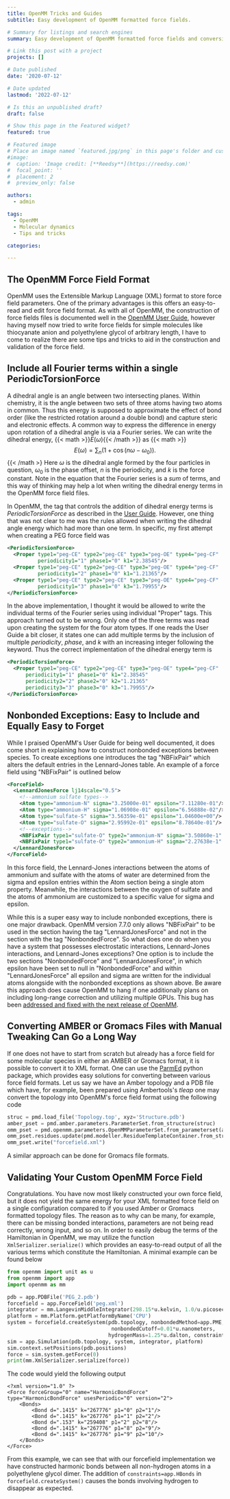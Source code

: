 ```yaml
---
title: OpenMM Tricks and Guides
subtitle: Easy development of OpenMM formatted force fields.

# Summary for listings and search engines
summary: Easy development of OpenMM formatted force fields and conversion of AMBER & Gromacs formats to openMM. 

# Link this post with a project
projects: []

# Date published
date: '2020-07-12'

# Date updated
lastmod: '2022-07-12'

# Is this an unpublished draft?
draft: false

# Show this page in the Featured widget?
featured: true

# Featured image
# Place an image named `featured.jpg/png` in this page's folder and customize its options here.
#image:
#  caption: 'Image credit: [**Reedsy**](https://reedsy.com)'
#  focal_point: ''
#  placement: 2
#  preview_only: false

authors:
  - admin

tags:
  - OpenMM
  - Molecular dynamics
  - Tips and tricks

categories:

---
```


## The OpenMM Force Field Format
OpenMM uses the Extensible Markup Language (XML) format to store force field parameters. One of the primary advantages is this offers an easy-to-read and edit force field format. As with all of OpenMM, the construction of force fields files is documented well in the [OpenMM User Guide](http://docs.openmm.org/latest/userguide/), however having myself now tried to write force fields for simple molecules like thiocyanate anion and polyethylene glycol of arbitrary length, I have to come to realize there are some tips and tricks to aid in the construction and validation of the force field.

## Include all Fourier terms within a single PeriodicTorsionForce
A dihedral angle is an angle between two intersecting planes. Within chemistry, it is the angle between two sets of three atoms having two atoms in common. Thus this energy is supposed to approximate the effect of bond order (like the restricted rotation around a double bond) and capture steric and electronic effects. A common way to express the difference in energy upon rotation of a dihedral angle is via a Fourier series. We can write the dihedral energy, {{< math >}}$E(\omega)${{< /math >}} as
{{< math >}}$$
E(\omega) = \sum_{n} \left(1+\cos\left(n \omega - \omega_0\right)\right).
$${{< /math >}
Here $\omega$ is the dihedral angle formed by the four particles in question, $\omega_0$ is the phase offset, $n$ is the periodicity, and $k$ is the force constant. Note in the equation that the Fourier series is a _sum_ of terms, and this way of thinking may help a lot when writing the dihedral energy terms in the OpenMM force field files.

In OpenMM, the tag that controls the addition of dihedral energy terms is _PeriodicTorsionForce_ as described in the [User Guide](http://docs.openmm.org/latest/userguide/application/05_creating_ffs.html#periodictorsionforce). However, one thing that was not clear to me was the rules allowed when writing the dihedral angle energy which had more than one term. In specific, my first attempt when creating a PEG force field was
```xml
<PeriodicTorsionForce>
  <Proper type1="peg-CE" type2="peg-CE" type3="peg-OE" type4="peg-CF"
          periodicity1="1" phase1="0" k1="2.38545"/>
  <Proper type1="peg-CE" type2="peg-CE" type3="peg-OE" type4="peg-CF"
          periodicity1="2" phase1="0" k1="1.21365"/>
  <Proper type1="peg-CE" type2="peg-CE" type3="peg-OE" type4="peg-CF"
          periodicity1="3" phase1="0" k3="1.79955"/>
</PeriodicTorsionForce>
```
In the above implementation, I thought it would be allowed to write the individual terms of the Fourier series using individual "Proper" tags. This approach turned out to be wrong. Only one of the three terms was read upon creating the system for the four atom types. If one reads the User Guide a bit closer, it states one can add multiple terms by the inclusion of multiple _periodicity_, _phase_, and _k_ with an increasing integer following the keyword. Thus the correct implementation of the dihedral energy term is
```xml
<PeriodicTorsionForce>
  <Proper type1="peg-CE" type2="peg-CE" type3="peg-OE" type4="peg-CF"
  	  periodicity1="1" phase1="0" k1="2.38545"
	  periodicity2="2" phase2="0" k2="1.21365"
	  periodicity3="3" phase3="0" k3="1.79955"/>
</PeriodicTorsionForce>
```

## Nonbonded Exceptions: Easy to Include and Equally Easy to Forget
While I praised OpenMM's User Guide for being well documented, it does come short in explaining how to construct nonbonded exceptions between species. To create exceptions one introduces the tag "NBFixPair" which alters the default entries in the Lennard-Jones table. An example of a force field using "NBFixPair" is outlined below
```xml
<ForceField>
  <LennardJonesForce lj14scale="0.5">
    <!--ammonium sulfate types-->
    <Atom type="ammonium-N" sigma="3.25000e-01" epsilon="7.11280e-01"/>
    <Atom type="ammonium-H" sigma="1.06908e-01" epsilon="6.56888e-02"/>
    <Atom type="sulfate-S" sigma="3.56359e-01" epsilon="1.04600e+00"/>
    <Atom type="sulfate-O" sigma="2.95992e-01" epsilon="8.78640e-01"/>
    <!--exceptions-->
    <NBFixPair type1="sulfate-O" type2="ammonium-N" sigma="3.50860e-1" epsilon="7.90543e-1"/>
    <NBFixPair type1="sulfate-O" type2="ammonium-H" sigma="2.27638e-1" epsilon="2.40243e-1"/>
  </LennardJonesForce>
</ForceField>
```
In this force field, the Lennard-Jones interactions between the atoms of ammonium and sulfate with the atoms of water are determined from the sigma and epsilon entries within the Atom section being a single atom property. Meanwhile, the interactions between the oxygen of sulfate and the atoms of ammonium are customized to a specific value for sigma and epsilon.

While this is a super easy way to include nonbonded exceptions, there is one major drawback. OpenMM version 7.7.0 only allows "NBFixPair" to be used in the section having the tag "LennardJonesForce" and not in the section with the tag "NonbondedForce". So what does one do when you have a system that possesses electrostatic interactions, Lennard-Jones interactions, and Lennard-Jones exceptions? One option is to include the two sections "NonbondedForce" and "LennardJonesForce", in which epsilon have been set to null in "NonbondedForce" and within "LennardJonesForce" all epsilon and sigma are written for the individual atoms alongside with the nonbonded exceptions as shown above. Be aware this approach does cause OpenMM to hang if one additionally plans on including long-range correction and utilizing multiple GPUs. This bug has been [addressed and fixed with the next release of OpenMM](https://github.com/openmm/openmm/pull/3668).

## Converting AMBER or Gromacs Files with Manual Tweaking Can Go a Long Way
If one does not have to start from scratch but already has a force field for some molecular species in either an AMBER or Gromacs format, it is possible to convert it to XML format. One can use the [ParmEd](https://github.com/ParmEd/ParmEd) python package, which provides easy solutions for converting between various force field formats. Let us say we have an Amber topology and a PDB file which have, for example, been prepared using Ambertools's _tleap_ one may convert the topology into OpenMM's force field format using the following code
```python
struc = pmd.load_file('Topology.top', xyz='Structure.pdb')
amber_pset = pmd.amber.parameters.ParameterSet.from_structure(struc)
omm_pset = pmd.openmm.parameters.OpenMMParameterSet.from_parameterset(amber_pset)
omm_pset.residues.update(pmd.modeller.ResidueTemplateContainer.from_structure(struc).to_library())
omm_pset.write("forcefield.xml")
```
A similar approach can be done for Gromacs file formats.

## Validating Your Custom OpenMM Force Field
Congratulations. You have now most likely constructed your own force field, but it does not yield the same energy for your XML formatted force field on a single configuration compared to if you used Amber or Gromacs formatted topology files. The reason as to why can be many, for example, there can be missing bonded interactions, parameters are not being read correctly, wrong input, and so on. In order to easily debug the terms of the Hamiltonian in OpenMM, we may utilize the function `XmlSerializer.serialize()` which provides an easy-to-read output of all the various terms which constitute the Hamiltonian. A minimal example can be found below
```python
from openmm import unit as u
from openmm import app
import openmm as mm

pdb = app.PDBFile('PEG_2.pdb')
forcefield = app.ForceField('peg.xml')
integrator = mm.LangevinMiddleIntegrator(298.15*u.kelvin, 1.0/u.picoseconds, 4.0*u.femtoseconds)
platform = mm.Platform.getPlatformByName('CPU')
system = forcefield.createSystem(pdb.topology, nonbondedMethod=app.PME, ewaldErrorTolerance=0.00001,
                                  nonbondedCutoff=0.01*u.nanometers,
                                 hydrogenMass=1.25*u.dalton, constraints=app.HBonds, rigidWater=True)
sim = app.Simulation(pdb.topology, system, integrator, platform)
sim.context.setPositions(pdb.positions)
force = sim.system.getForce(0)
print(mm.XmlSerializer.serialize(force))
```
The code would yield the following output
```
<?xml version="1.0" ?>
<Force forceGroup="0" name="HarmonicBondForce" type="HarmonicBondForce" usesPeriodic="0" version="2">
	<Bonds>
		<Bond d=".1415" k="267776" p1="0" p2="1"/>
		<Bond d=".1415" k="267776" p1="1" p2="2"/>
		<Bond d=".153" k="259408" p1="2" p2="8"/>
		<Bond d=".1415" k="267776" p1="8" p2="9"/>
		<Bond d=".1415" k="267776" p1="9" p2="10"/>
	</Bonds>
</Force>
```
From this example, we can see that with our forcefield implementation we have constructed harmonic bonds between all non-hydrogen atoms in a polyethylene glycol dimer. The addition of `constraints=app.HBonds` in `forcefield.createSystem()` causes the bonds involving hydrogen to disappear as expected.
